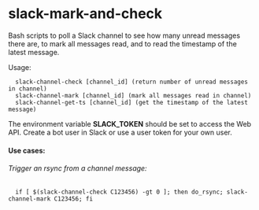 # slack-mark-and-check
Bash scripts to poll a Slack channel to see how many unread messages there are,
to mark all messages read, and to read the timestamp of the latest message.

Usage:
~~~~
  slack-channel-check [channel_id] (return number of unread messages in channel)
  slack-channel-mark [channel_id] (mark all messages read in channel)
  slack-channel-get-ts [channel_id] (get the timestamp of the latest message)
~~~~
The environment variable **SLACK_TOKEN** should be set to access the Web API.
Create a bot user in Slack or use a user token for your own user.

#### Use cases:
###### Trigger an rsync from a channel message:
~~~~
  if [ $(slack-channel-check C123456) -gt 0 ]; then do_rsync; slack-channel-mark C123456; fi
~~~~
